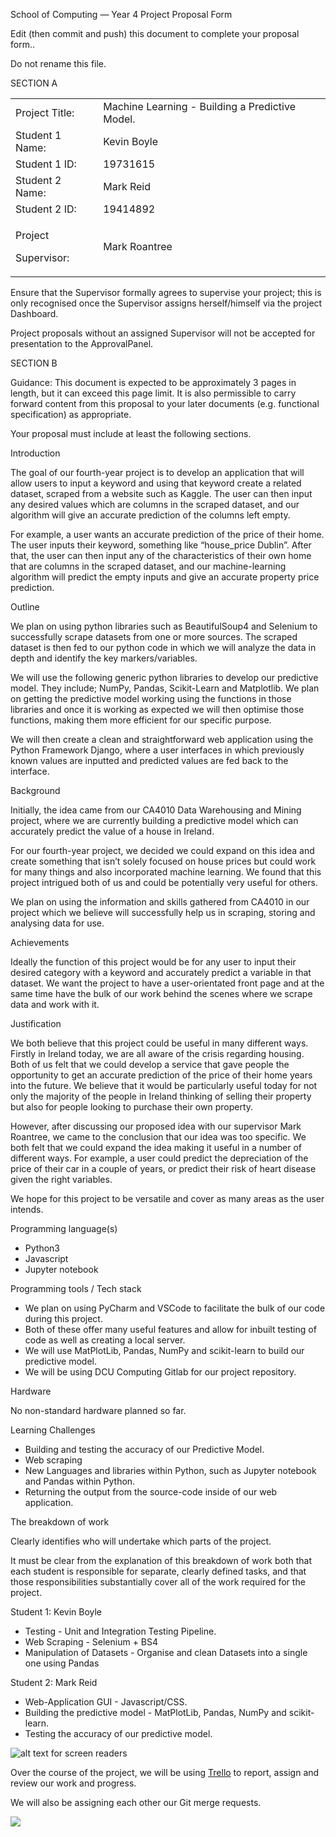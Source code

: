﻿School of Computing — Year 4 Project Proposal Form

Edit (then commit and push) this document to complete your proposal form..

Do not rename this file.

SECTION A

|                                   |                                                 |
| :-------------------------------- | :---------------------------------------------- |
| Project Title:                    | Machine Learning - Building a Predictive Model. |
| Student 1 Name:                   | Kevin Boyle                                     |
| Student 1 ID:                     | 19731615                                        |
| Student 2 Name:                   | Mark Reid                                       |
| Student 2 ID:                     | 19414892                                        |
| <p>Project </p><p>Supervisor:</p> | Mark Roantree                                   |

Ensure that the Supervisor formally agrees to supervise your project; this is only recognised once the Supervisor assigns herself/himself via the project Dashboard.

Project proposals without an assigned Supervisor will not be accepted for presentation to the ApprovalPanel.

SECTION B

Guidance: This document is expected to be approximately 3 pages in length, but it can exceed this page limit. It is also permissible to carry forward content from this proposal to your later documents (e.g. functional specification) as appropriate.

Your proposal must include at least the following sections.

Introduction

The goal of our fourth-year project is to develop an application that will allow users to input a keyword and using that keyword create a related dataset, scraped from a website such as Kaggle. The user can then input any desired values which are columns in the scraped dataset, and our algorithm will give an accurate prediction of the columns left empty.

For example, a user wants an accurate prediction of the price of their home. The user inputs their keyword, something like “house_price Dublin”. After that, the user can then input any of the characteristics of their own home that are columns in the scraped dataset, and our machine-learning algorithm will predict the empty inputs and give an accurate property price prediction.

Outline

We plan on using python libraries such as BeautifulSoup4 and Selenium to successfully scrape datasets from one or more sources. The scraped dataset is then fed to our python code in which we will analyze the data in depth and identify the key markers/variables.

We will use the following generic python libraries to develop our predictive model. They include; NumPy, Pandas, Scikit-Learn and Matplotlib. We plan on getting the predictive model working using the functions in those libraries and once it is working as expected we will then optimise those functions, making them more efficient for our specific purpose.

We will then create a clean and straightforward web application using the Python Framework Django, where a user interfaces in which previously known values are inputted and predicted values are fed back to the interface.

Background

Initially, the idea came from our CA4010 Data Warehousing and Mining project, where we are currently building a predictive model which can accurately predict the value of a house in Ireland.

For our fourth-year project, we decided we could expand on this idea and create something that isn’t solely focused on house prices but could work for many things and also incorporated machine learning. We found that this project intrigued both of us and could be potentially very useful for others.

We plan on using the information and skills gathered from CA4010 in our project which we believe will successfully help us in scraping, storing and analysing data for use.

Achievements

Ideally the function of this project would be for any user to input their desired category with a keyword and accurately predict a variable in that dataset. We want the project to have a user-orientated front page and at the same time have the bulk of our work behind the scenes where we scrape data and work with it.

Justification

We both believe that this project could be useful in many different ways. Firstly in Ireland today, we are all aware of the crisis regarding housing. Both of us felt that we could develop a service that gave people the opportunity to get an accurate prediction of the price of their home years into the future. We believe that it would be particularly useful today for not only the majority of the people in Ireland thinking of selling their property but also for people looking to purchase their own property.

However, after discussing our proposed idea with our supervisor Mark Roantree, we came to the conclusion that our idea was too specific. We both felt that we could expand the idea making it useful in a number of different ways. For example, a user could predict the depreciation of the price of their car in a couple of years, or predict their risk of heart disease given the right variables.

We hope for this project to be versatile and cover as many areas as the user intends.

Programming language(s)

- Python3
- Javascript
- Jupyter notebook

Programming tools / Tech stack

- We plan on using PyCharm and VSCode to facilitate the bulk of our code during this project.
- Both of these offer many useful features and allow for inbuilt testing of code as well as creating a local server.
- We will use MatPlotLib, Pandas, NumPy and scikit-learn to build our predictive model.
- We will be using DCU Computing Gitlab for our project repository.

Hardware

No non-standard hardware planned so far.

Learning Challenges

- Building and testing the accuracy of our Predictive Model.
- Web scraping
- New Languages and libraries within Python, such as Jupyter notebook and Pandas within Python.
- Returning the output from the source-code inside of our web application.

The breakdown of work

Clearly identifies who will undertake which parts of the project.

It must be clear from the explanation of this breakdown of work both that each student is responsible for separate, clearly defined tasks, and that those responsibilities substantially cover all of the work required for the project.

Student 1: Kevin Boyle

- Testing - Unit and Integration Testing Pipeline.
- Web Scraping - Selenium + BS4
- Manipulation of Datasets - Organise and clean Datasets into a single one using Pandas

Student 2: Mark Reid

- Web-Application GUI - Javascript/CSS.
- Building the predictive model - MatPlotLib, Pandas, NumPy and scikit-learn.
- Testing the accuracy of our predictive model.

![ alt text for screen readers](C:\Users\boyle\OneDrive\Desktop\Captures\cap22.png "Text to show on mouseover")

Over the course of the project, we will be using [Trello](https://trello.com) to report, assign and review our work and progress.

We will also be assigning each other our Git merge requests.

![](Aspose.Words.0efea4c9-53de-4e1e-b212-4f591506b446.001.png)
